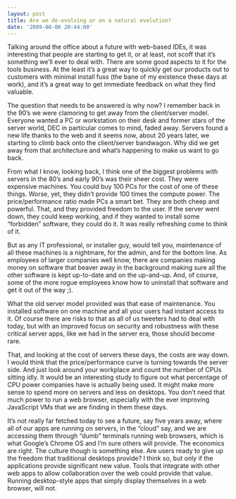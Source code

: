 ```yaml
---
layout: post
title: Are we de-evolving or on a natural evolution?
date: '2009-08-06 20:44:00'
---
```



Talking around the office about a future with web-based IDEs, it was interesting that people are starting to get it, or at least, not scoff that it’s something we’ll ever to deal with. There are some good aspects to it for the tools business. At the least it’s a great way to quickly get our products out to customers with minimal install fuss (the bane of my existence these days at work), and it’s a great way to get immediate feedback on what they find valuable.

The question that needs to be answered is why now? I remember back in the 90’s we were clamoring to get away from the client/server model. Everyone wanted a PC or workstation on their desk and former stars of the server world, DEC in particular comes to mind, faded away. Servers found a new life thanks to the web and it seems now, about 20 years later, we starting to climb back onto the client/server bandwagon. Why did we get away from that architecture and what’s happening to make us want to go back.

From what I know, looking back, I think one of the biggest problems with servers in the 80’s and early 90’s was their sheer cost. They were expensive machines. You could buy 100 PCs for the cost of one of these things. Worse, yet, they didn’t provide 100 times the compute power. The price/performance ratio made PCs a smart bet. They are both cheep and powerful. That, and they provided freedom to the user. If the server went down, they could keep working, and if they wanted to install some “forbidden” software, they could do it. It was really refreshing come to think of it.

But as any IT professional, or installer guy, would tell you, maintenance of all these machines is a nightmare, for the admin, and for the bottom line. As employees of larger companies well know, there are companies making money on software that beaver away in the background making sure all the other software is kept up-to-date and on the up-and-up. And, of course, some of the more rogue employees know how to uninstall that software and get it out of the way ;).

What the old server model provided was that ease of maintenance. You installed software on one machine and all your users had instant access to it. Of course there are risks to that as all of us tweeters had to deal with today, but with an improved focus on security and robustness with these critical server apps, like we had in the server era, those should become rare.

That, and looking at the cost of servers these days, the costs are way down. I would think that the price/performance curve is turning towards the server side. And just look around your workplace and count the number of CPUs sitting idly. It would be an interesting study to figure out what percentage of CPU power companies have is actually being used. It might make more sense to spend more on servers and less on desktops. You don’t need that much power to run a web browser, especially with the ever improving JavaScript VMs that we are finding in them these days.

It’s not really far fetched today to see a future, say five years away, where all of our apps are running on servers, in the “cloud” say, and we are accessing them through “dumb” terminals running web browsers, which is what Google’s Chrome OS and I’m sure others will provide. The economics are right. The culture though is something else. Are users ready to give up the freedom that traditional desktops provide? I think so, but only if the applications provide significant new value. Tools that integrate with other web apps to allow collaboration over the web could provide that value. Running desktop-style apps that simply display themselves in a web browser, will not.


